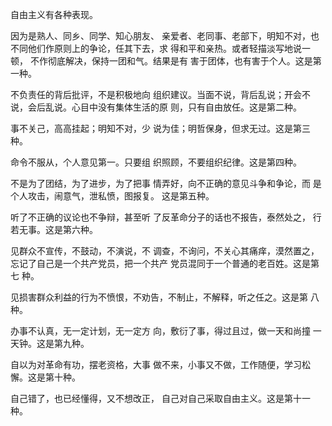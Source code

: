 自由主义有各种表现。

 因为是熟人、同乡、同学、知心朋友、 亲爱者、老同事、老部下，明知不对，也 不同他们作原则上的争论，任其下去，求 得和平和亲热。或者轻描淡写地说一顿， 不作彻底解决，保持一团和气。结果是有 害于团体，也有害于个人。这是第一种。

 不负责任的背后批评，不是积极地向 组织建议。当面不说，背后乱说；开会不 说，会后乱说。心目中没有集体生活的原 则，只有自由放任。这是第二种。

事不关己，高高挂起；明知不对，少 说为佳；明哲保身，但求无过。这是第三 种。

 命令不服从，个人意见第一。只要组 织照顾，不要组织纪律。这是第四种。 

不是为了团结，为了进步，为了把事 情弄好，向不正确的意见斗争和争论，而 是个人攻击，闹意气，泄私愤，图报复。 这是第五种。 

听了不正确的议论也不争辩，甚至听 了反革命分子的话也不报告，泰然处之， 行若无事。这是第六种。 

见群众不宣传，不鼓动，不演说，不 调查，不询问，不关心其痛痒，漠然置之， 忘记了自己是一个共产党员，把一个共产 党员混同于一个普通的老百姓。这是第七 种。

见损害群众利益的行为不愤恨，不劝告，不制止，不解释，听之任之。这是第 八种。

办事不认真，无一定计划，无一定方 向，敷衍了事，得过且过，做一天和尚撞 一天钟。这是第九种。

自以为对革命有功，摆老资格，大事 做不来，小事又不做，工作随便，学习松 懈。这是第十种。

自己错了，也已经懂得，又不想改正， 自己对自己采取自由主义。这是第十一种。


